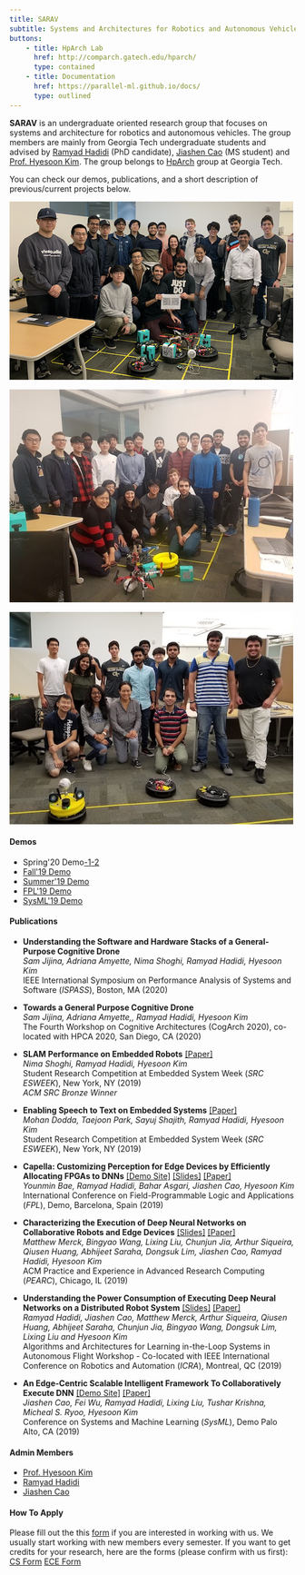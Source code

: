 ```yaml
---
title: SARAV
subtitle: Systems and Architectures for Robotics and Autonomous Vehicles
buttons:
    - title: HpArch Lab
      href: http://comparch.gatech.edu/hparch/
      type: contained
    - title: Documentation
      href: https://parallel-ml.github.io/docs/
      type: outlined
---
```


__SARAV__ is an undergraduate oriented research group that focuses on systems and architecture for robotics and autonomous vehicles. The group members are mainly from Georgia Tech undergraduate students and advised by [Ramyad Hadidi](https://ramyadhadidi.github.io/) (PhD candidate), [Jiashen Cao](https://jiashenc.github.io/cv/) (MS student) and [Prof. Hyesoon Kim](https://www.cc.gatech.edu/~hyesoon/). The group belongs to [HpArch](http://comparch.gatech.edu/hparch/) group at Georgia Tech.

You can check our demos, publications, and a short description of previous/current projects below.

![Spring'20 Demo Day](spring20.jpg)

![Fall'19 Demo Day](fall19.jpg)

![Summer'19 Demo Day](summer19.jpg)

#### Demos
- Spring'20 Demo[-1](https://www.youtube.com/watch?v=-_pJuwXOrnw)[-2](https://www.youtube.com/watch?v=sBywdcMniW4&t=1s)
- [Fall'19 Demo](https://photos.app.goo.gl/ocgP1upY6uymC9qc9)
- [Summer'19 Demo](https://photos.app.goo.gl/WVYeLpGAhMRuqp7u8)
- [FPL'19 Demo](http://comparch.gatech.edu/hparch/fpl19)
- [SysML'19 Demo](http://comparch.gatech.edu/hparch/sysml)

#### Publications
- __Understanding the Software and Hardware Stacks of a General-Purpose Cognitive Drone__   
    _Sam Jijina, Adriana Amyette, Nima Shoghi, Ramyad Hadidi, Hyesoon Kim_   
    IEEE International Symposium on Performance Analysis of Systems and Software (_ISPASS_), Boston, MA (2020)  
    
- __Towards a General Purpose Cognitive Drone__  
  _Sam Jijina, Adriana Amyette,, Ramyad Hadidi, Hyesoon Kim_   
  The Fourth Workshop on Cognitive Architectures (CogArch 2020), co-located with HPCA 2020, San Diego, CA (2020)

- __SLAM Performance on Embedded Robots__
  [[Paper]](https://ramyadhadidi.github.io/files/shoghi_src_esweek.pdf)  
  _Nima Shoghi, Ramyad Hadidi, Hyesoon Kim_  
  Student Research Competition at Embedded System Week (_SRC ESWEEK_), New York, NY (2019)  
  _ACM SRC Bronze Winner_

- __Enabling Speech to Text on Embedded Systems__
  [[Paper]](https://ramyadhadidi.github.io/files/dodda_src_esweek.pdf)  
  _Mohan Dodda, Taejoon Park, Sayuj Shajith, Ramyad Hadidi, Hyesoon Kim_  
  Student Research Competition at Embedded System Week (_SRC ESWEEK_), New York, NY (2019)  

- __Capella: Customizing Perception for Edge Devices by Efficiently Allocating FPGAs to DNNs__
  [[Demo Site]](http://comparch.gatech.edu/hparch/fpl19)
  [[Slides]](https://ramyadhadidi.github.io/files/hadidi-FPL.pdf)
  [[Paper]](https://ramyadhadidi.github.io/files/hadidi-fpl-paper.pdf)   
  _Younmin Bae, Ramyad Hadidi, Bahar Asgari, Jiashen Cao, Hyesoon Kim_  
  International Conference on Field-Programmable Logic and Applications (_FPL_), Demo, Barcelona, Spain (2019)  

- __Characterizing the Execution of Deep Neural Networks on Collaborative Robots and Edge Devices__
  [[Slides]](https://ramyadhadidi.github.io/files/merck-pearc19.pdf)
  [[Paper]](https://ramyadhadidi.github.io/files/hadidi-pearc.pdf)  
  _Matthew Merck, Bingyao Wang, Lixing Liu, Chunjun Jia, Arthur Siqueira, Qiusen Huang, Abhijeet Saraha, Dongsuk Lim, Jiashen Cao, Ramyad Hadidi, Hyesoon Kim_    
  ACM Practice and Experience in Advanced Research Computing (_PEARC_), Chicago, IL (2019)

- __Understanding the Power Consumption of Executing Deep Neural Networks on a Distributed Robot System__
  [[Slides]](http://comparch.gatech.edu/hparch/papers/icra_workshop_2019.pptx)
  [[Paper]](https://ramyadhadidi.github.io/files/hadidi-lsaf-icra19.pdf)  
  _Ramyad Hadidi, Jiashen Cao, Matthew Merck, Arthur Siqueira, Qiusen Huang, Abhijeet Saraha,
  Chunjun Jia, Bingyao Wang, Dongsuk Lim, Lixing Liu and Hyesoon Kim_    
  Algorithms and Architectures for Learning in-the-Loop Systems in Autonomous Flight Workshop - Co-located with IEEE International Conference on Robotics and Automation (_ICRA_), Montreal, QC (2019)  

- __An Edge-Centric Scalable Intelligent Framework To Collaboratively Execute DNN__
  [[Demo Site]](http://comparch.gatech.edu/hparch/sysml)
  [[Paper]](http://www.sysml.cc/doc/2019/demo_32.pdf)  
  _Jiashen Cao, Fei Wu, Ramyad Hadidi, Lixing Liu, Tushar Krishna, Micheal S. Ryoo, Hyesoon Kim_    
  Conference on Systems and Machine Learning (_SysML_), Demo Palo Alto, CA (2019)


#### Admin Members
- [Prof. Hyesoon Kim](https://www.cc.gatech.edu/~hyesoon/)
- [Ramyad Hadidi](https://ramyadhadidi.github.io/)
- [Jiashen Cao](https://jiashenc.github.io/cv/)

#### How To Apply

Please fill out the this [form](https://forms.gle/6CmmvhWfJhTnYmkW9) if you are interested in working with us. We usually start working with new members every semester. If you want to get credits for your research, here are the forms (please confirm with us first): [CS Form](https://www.cc.gatech.edu/sites/default/files/documents/undergraduate_research_request_form.pdf) [ECE Form](https://www.ece.gatech.edu/sites/default/files/documents/undergrad/UROP-form.pdf)
